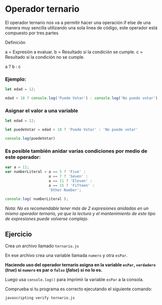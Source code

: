 # Operador ternario

El operador ternario nos va a permitir hacer una operación if else de una manera muy sencilla utilizando una sola linea de código, este operador está compuesto por tres partes

Definición

a = Expresión a evaluar.
b = Resultado si la condición se cumple.
c = Resultado si la condición no se cumple.

a ? b : c

### Ejemplo:

```js
let edad = 12;

edad > 18 ? console.log('Puede Votar') : console.log('No puede votar')
```

### Asignar el valor a una variable

```js
let edad = 12;

let puedeVotar = edad > 18 ? 'Puede Votar' : 'No puede votar'

console.log(puedeVotar)
```

### Es posible también anidar varias condiciones por medio de este operador:

```js
var a = 11;
var numberLiteral = a == 5 ? 'Five' :
                    a == 7 ? 'Seven' :
                    a == 11 ? 'Eleven' :
                    a == 15 ? 'Fifteen' :
                    'Other Number';
 
console.log( numberLiteral );
```

_Nota: No es recomendable tener más de 2 expresiones anidadas en un mismo operador ternario, ya que la lectura y el mantenimiento de este tipo de expresiones puede volverse complejo._

## Ejercicio

Crea un archivo llamado `ternario.js`

En ese archivo crea una variable llamada `numero` y otra `esPar`.

**Haciendo uso del operador ternario asigna en la variable `esPar`, `verdadero` (_true_) si `numero` es par o `falso` (_false_) si no lo es.**

Luego usa `console.log()` para imprimir la variable `esPar` a la consola.

Comprueba si tu programa es correcto ejecutando el siguiente comando:

`javascripting verify ternario.js`